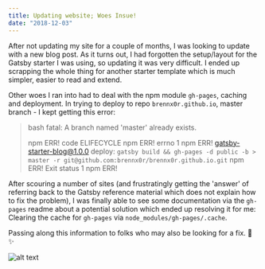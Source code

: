 ```yaml
---
title: Updating website; Woes Insue!
date: "2018-12-03"
---
```


After not updating my site for a couple of months, I was looking to update with a new blog post. As it turns out, I had forgotten the setup/layout for the Gatsby starter I was using, so updating it was very difficult. I ended up scrapping the whole thing for another starter template which is much simpler, easier to read and extend.

Other woes I ran into had to deal with the npm module `gh-pages`, caching and deployment. In trying to deploy to repo `brennx0r.github.io`, master branch - I kept getting this error:

> bash
> fatal: A branch named 'master' already exists.
> 
> npm ERR! code ELIFECYCLE
> npm ERR! errno 1
> npm ERR! gatsby-starter-blog@1.0.0 deploy: `gatsby build && gh-pages -d public -b > master -r git@github.com:brennx0r/brennx0r.github.io.git`
> npm ERR! Exit status 1
> npm ERR! 

After scouring a number of sites (and frustratingly getting the 'answer' of referring back to the Gatsby reference material which does not explain how to fix the problem), I was finally able to see some documentation via the `gh-pages` readme about a potential solution which ended up resolving it for me:  Clearing the cache for `gh-pages` via `node_modules/gh-pages/.cache`.  

Passing along this information to folks who may also be looking for a fix. 💜 ✨

![alt text](https://imgs.xkcd.com/comics/wisdom_of_the_ancients.png "Wisdom of the Ancients")

